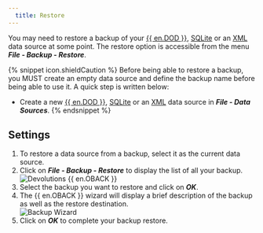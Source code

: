 ```yaml
---
  title: Restore
---
```

You may need to restore a backup of your [{{ en.DOD }}](/rdm/mac/data-sources/data-sources-types/online-drive/), [SQLite](/rdm/mac/data-sources/data-sources-types/sqlite/) or an [XML](/rdm/mac/data-sources/data-sources-types/xml/) data source at some point. The restore option is accessible from the menu ***File - Backup - Restore***.  

{% snippet icon.shieldCaution %} 
Before being able to restore a backup, you MUST create an empty data source and define the backup name before being able to use it. A quick step is written below:  

* Create a new [{{ en.DOD }}](/rdm/mac/data-sources/data-sources-types/online-drive/), [SQLite](/rdm/mac/data-sources/data-sources-types/sqlite/) or an [XML](/rdm/mac/data-sources/data-sources-types/xml/) data source in ***File - Data Sources***. 
{% endsnippet %}
 
## Settings 

1. To restore a data source from a backup, select it as the current data source. 
1. Click on ***File - Backup - Restore*** to display the list of all your backup.  
![Devolutions {{ en.OBACK }}](https://webdevolutions.azureedge.net/docs/en/rdm/mac/clip10092.png) 
1. Select the backup you want to restore and click on ***OK***. 
1. The {{ en.OBACK }} wizard will display a brief description of the backup as well as the restore destination.  
![Backup Wizard](https://webdevolutions.azureedge.net/docs/en/rdm/mac/clip10093.png) 
1. Click on ***OK*** to complete your backup restore. 
